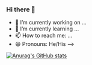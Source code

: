 ### Hi there 👋

- 🔭 I’m currently working on ...
- 🌱 I’m currently learning ...
- 📫 How to reach me: ...
- 😄 Pronouns: He/His
-->

[![Anurag's GitHub stats](https://github-readme-stats.vercel.app/api?username=jhonnybaltros)](https://github.com/anuraghazra/github-readme-stats)
